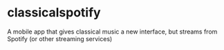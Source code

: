 # classicalspotify
A mobile app that gives classical music a new interface, but streams from Spotify (or other streaming services)
